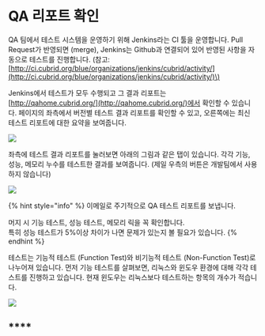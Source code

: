 # QA 리포트 확인

QA 팀에서 테스트 시스템을 운영하기 위해 Jenkins라는 CI 툴을 운영합니다. Pull Request가 반영되면 \(merge\), Jenkins는 Github과 연결되어 있어 반영된 사항을 자동으로 테스트를 진행합니다. \(참고: [http://ci.cubrid.org/blue/organizations/jenkins/cubrid/activity/](http://ci.cubrid.org/blue/organizations/jenkins/cubrid/activity/)\)

Jenkins에서 테스트가 모두 수행되고 그 결과 리포트는 [http://qahome.cubrid.org/](http://qahome.cubrid.org/)에서 확인할 수 있습니다. 페이지의 좌측에서 버전별 테스트 결과 리포트를 확인할 수 있고, 오른쪽에는 최신 테스트 리포트에 대한 요약을 보여줍니다.

![](https://lh5.googleusercontent.com/Mc6GKTZt3lPqo0CegcCJLPt4f2yjU4cQPY2JFgSdCXZzvuL_Z1Pb46nSvA8OgOn7-t9sF9Qqtele70AYo-4RHV8G54hTZGwGpYksDNPW3GiCGq7X82gJx47cgJGV6LvIHcqp0iNn)

좌측에 테스트 결과 리포트를 눌러보면 아래의 그림과 같은 탭이 있습니다. 각각 기능, 성능, 메모리 누수를 테스트한 결과를 보여줍니다. \(제일 우측의 버튼은 개발팀에서 사용하지 않습니다\)

![](https://lh5.googleusercontent.com/nNZLHruKhrpzS6Ex5IEtrJKyqWHl8t49LDWvqVaXFtYqehlIU8O1JngaoaP177_sMNmA4nVHQgEo4xPFG3-zfPOmTralIeH5LeZiAkQsVYRTKY5g3l9GaDSxhDc7wJ-kjyQdAYeR)

{% hint style="info" %}
이메일로 주기적으로 QA 테스트 리포트를 보냅니다.

머지 시 기능 테스트, 성능 테스트, 메모리 릭을 꼭 확인합니다.   
특히 성능 테스트가 5%이상 차이가 나면 문제가 있는지 볼 필요가 있습니다.
{% endhint %}

테스트는 기능적 테스트 \(Function Test\)와 비기능적 테스트 \(Non-Function Test\)로 나누어져 있습니다. 먼저 기능 테스트를 살펴보면, 리눅스와 윈도우 환경에 대해 각각 테스트를 진행하고 있습니다. 현재 윈도우는 리눅스보다 테스트하는 항목의 개수가 적습니다.

![](https://lh5.googleusercontent.com/TMNFZllRWFjMPZbH2c6SIFxp9ksHTl_Yn5yKIitPVvhEbS7DJhX0ptkwzG9YGue4ui2XoWnJ-NJAQqoeLg2MWExaWUVov1-3n9EmqDmFfwT3cyYcymLVo0TvlAz7eLYn1TWaw-mB)

## \*\*\*\*

